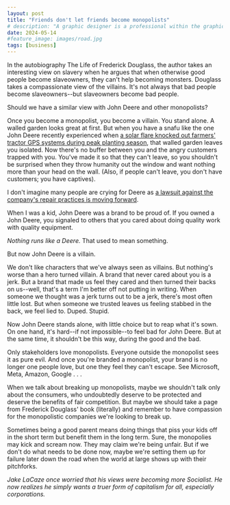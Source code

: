 ```yaml
---
layout: post
title: "Friends don't let friends become monopolists"
# description: "A graphic designer is a professional within the graphic design and graphic arts industry."
date: 2024-05-14
#feature_image: images/road.jpg
tags: [business]
---
```


In the autobiography The Life of Frederick Douglass, the author takes an interesting view on slavery when he argues that when otherwise good people become slaveowners, they can't help becoming monsters. Douglass takes a compassionate view of the villains. It's not always that bad people become slaveowners--but slaveowners become bad people. <!--more-->

Should we have a similar view with John Deere and other monopolists? 

Once you become a monopolist, you become a villain. You stand alone. A walled garden looks great at first. But when you have a snafu like the one John Deere recently experienced when [a solar flare knocked out farmers' tractor GPS systems during peak planting season](https://www.404media.co/solar-storm-knocks-out-tractor-gps-systems-during-peak-planting-season/), that walled garden leaves you isolated. Now there's no buffer between you and the angry customers trapped with you. You've made it so that they can't leave, so you shouldn't be surprised when they throw humanity out the window and want nothing more than your head on the wall. (Also, if people can't leave, you don't have customers; you have captives).

I don't imagine many people are crying for Deere as [a lawsuit against the company's repair practices is moving forward](https://www.404media.co/a-massive-repair-lawsuit-against-john-deere-clears-a-major-hurdle/). 

When I was a kid, John Deere was a brand to be proud of. If you owned a John Deere, you signaled to others that you cared about doing quality work with quality equipment. 

*Nothing runs like a Deere.* That used to mean something.

But now John Deere is a villain.

We don't like characters that we've always seen as villains. But nothing's worse than a hero turned villain. A brand that never cared about you is a jerk. But a brand that made us feel they cared and then turned their backs on us--well, that's a term I'm better off not putting in writing. When someone we thought was a jerk turns out to be a jerk, there's most often little lost. But when someone we trusted leaves us feeling stabbed in the back, we feel lied to. Duped. Stupid.

Now John Deere stands alone, with little choice but to reap what it's sown. On one hand, it's hard--if not impossible--to feel bad for John Deere. But at the same time, it shouldn't be this way, during the good and the bad.

Only stakeholders love monopolists. Everyone outside the monopolist sees it as pure evil. And once you're branded a monopolist, your brand is no longer one people love, but one they feel they can't escape. See Microsoft, Meta, Amazon, Google . . .

When we talk about breaking up monopolists, maybe we shouldn't talk only about the consumers, who undoubtedly deserve to be protected and deserve the benefits of fair competition. But maybe we should take a page from Frederick Douglass' book (literally) and remember to have compassion for the monopolistic companies we're looking to break up. 

Sometimes being a good parent means doing things that piss your kids off in the short term but benefit them in the long term. Sure, the monopolies may kick and scream now. They may claim we're being unfair. But if we don't do what needs to be done now, maybe we're setting them up for failure later down the road when the world at large shows up with their pitchforks.

*Jake LaCaze once worried that his views were becoming more Socialist. He now realizes he simply wants a truer form of capitalism for all, especially corporations.*
